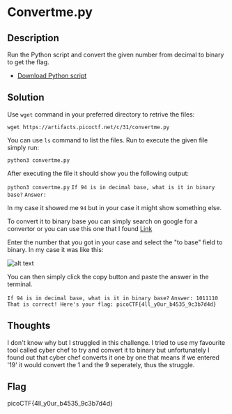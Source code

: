 # Convertme.py

## Description
Run the Python script and convert the given number from decimal to binary to get the flag. 
* [Download Python script](https://artifacts.picoctf.net/c/31/convertme.py)

## Solution
Use `wget` command in your preferred directory to retrive the files:

`wget https://artifacts.picoctf.net/c/31/convertme.py`

You can use `ls` command to list the files.
Run to execute the given file simply run:

`python3 convertme.py`

After executing the file it should show you the following output:

`python3 convertme.py`
`If 94 is in decimal base, what is it in binary base?`
`Answer:`

In my case it showed me `94` but in your case it might show something else.

To convert it to binary base you can simply search on google for a convertor or you can use this one that I found [Link](https://www.rapidtables.com/convert/number/base-converter.html)

Enter the number that you got in your case and select the "to base" field to binary. In my case it was like this:

![alt text](/home/coldbrew/Documents/CTF/beginner-picomini-2022/images/base10tobase2.png)

You can then simply click the copy button and paste the answer in the terminal.

`If 94 is in decimal base, what is it in binary base?`
`Answer: 1011110`
`That is correct! Here's your flag: picoCTF{4ll_y0ur_b4535_9c3b7d4d}`

## Thoughts
I don't know why but I struggled in this challenge. I tried to use my favourite tool called cyber chef to try and convert it to binary but unfortunately I found out that cyber chef converts it one by one that means if we entered '19' it would convert the 1 and the 9 seperately, thus the struggle.

## Flag
picoCTF{4ll_y0ur_b4535_9c3b7d4d}
